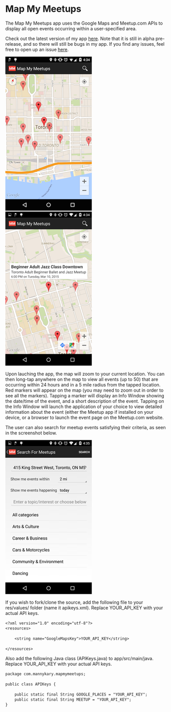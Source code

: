 # Map My Meetups

The Map My Meetups app uses the Google Maps and Meetup.com APIs to display all
open events occurring within a user-specified area.

Check out the latest version of my app [here](https://github.com/mannykary/MapMyMeetups-AS/releases). Note that it is still in alpha pre-release, and so there will still be bugs in my app. If you find any issues, feel free to open up an issue [here](https://github.com/mannykary/MapMyMeetups-AS/issues/new).

![Screenshot of Map My Meetups](https://raw.githubusercontent.com/mannykary/MapMyMeetups-AS/master/MapMyMeetups_screenshot_01.png)
![Screenshot of Map My Meetups](https://raw.githubusercontent.com/mannykary/MapMyMeetups-AS/master/MapMyMeetups_screenshot_02.png)

Upon lauching the app, the map will zoom to your current location. You can then
long-tap anywhere on the map to view all events (up to 50) that are occurring within
24 hours and in a 5 mile radius from the tapped location. Red markers will appear 
on the map (you may need to zoom out in order to see all the markers). Tapping a marker
will display an Info Window showing the date/time of the event, and a short 
description of the event. Tapping on the Info Window will launch the application
of your choice to view detailed information about the event (either the Meetup 
app if installed on your device, or a browser to launch the event page on the
Meetup.com website.

The user can also search for meetup events satisfying their criteria, as seen in the screenshot below.

![Screenshot of Map My Meetups](https://raw.githubusercontent.com/mannykary/MapMyMeetups-AS/master/MapMyMeetups_screenshot_03.png)

If you wish to fork/clone the source, add the following file to your res/values/ 
folder (name it apikeys.xml). Replace YOUR_API_KEY with your actual API keys.

```
<?xml version="1.0" encoding="utf-8"?>
<resources>
    
    <string name="GoogleMapsKey">YOUR_API_KEY</string>
    
</resources>
```

Also add the following Java class (APIKeys.java) to app/src/main/java. 
Replace YOUR_API_KEY with your actual API keys.

```
package com.mannykary.mapmymeetups;

public class APIKeys {

    public static final String GOOGLE_PLACES = "YOUR_API_KEY";
    public static final String MEETUP = "YOUR_API_KEY";
}
```
